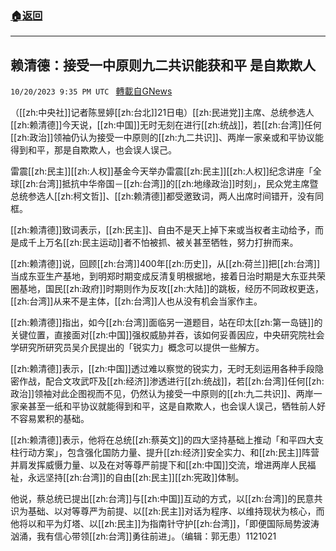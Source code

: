###  [:house:返回](README.md)
---


## 赖清德：接受一中原则九二共识能获和平 是自欺欺人
`10/20/2023 9:35 PM UTC ` [轉載自GNews](https://gnews.org/articles/1862230)

（[[zh:中央社]]记者陈昱婷[[zh:台北]]21日电）[[zh:民进党]]主席、总统参选人[[zh:赖清德]]今天说，[[zh:中国]]无时无刻在进行[[zh:统战]]，若[[zh:台湾]]任何[[zh:政治]]领袖仍认为接受一中原则的[[zh:九二共识]]、两岸一家亲或和平协议能得到和平，那是自欺欺人，也会误人误己。

雷震[[zh:民主]][[zh:人权]]基金今天举办雷震[[zh:民主]][[zh:人权]]纪念讲座「全球[[zh:台湾]]抵抗中华帝国－[[zh:台湾]]的[[zh:地缘政治]]时刻」，民众党主席暨总统参选人[[zh:柯文哲]]、[[zh:赖清德]]都受邀致词，两人出席时间错开，没有同框。

[[zh:赖清德]]致词表示，[[zh:民主]]、自由不是天上掉下来或当权者主动给予，而是成千上万名[[zh:民主运动]]者不怕被抓、被关甚至牺牲，努力打拚而来。

[[zh:赖清德]]说，回顾[[zh:台湾]]400年[[zh:历史]]，从[[zh:荷兰]]把[[zh:台湾]]当成东亚生产基地，到明郑时期变成反清复明根据地，接着日治时期是大东亚共荣圈基地，国民[[zh:政府]]时期则作为反攻[[zh:大陆]]的跳板，经历不同政权更迭，[[zh:台湾]]从来不是主体，[[zh:台湾]]人也从没有机会当家作主。

[[zh:赖清德]]指出，如今[[zh:台湾]]面临另一道题目，站在印太[[zh:第一岛链]]的关键位置，直接面对[[zh:中国]]强权威胁并吞，该如何妥善因应，中央研究院社会学研究所研究员吴介民提出的「锐实力」概念可以提供一些解方。

[[zh:赖清德]]表示，[[zh:中国]]透过难以察觉的锐实力，无时无刻运用各种手段隐密作战，配合文攻武吓及[[zh:经济]]渗透进行[[zh:统战]]，若[[zh:台湾]]任何[[zh:政治]]领袖对此企图视而不见，仍然认为接受一中原则的[[zh:九二共识]]、两岸一家亲甚至一纸和平协议就能得到和平，这是自欺欺人，也会误人误己，牺牲前人好不容易累积的基础。

[[zh:赖清德]]表示，他将在总统[[zh:蔡英文]]的四大坚持基础上推动「和平四大支柱行动方案」，包含强化国防力量、提升[[zh:经济]]安全实力、和[[zh:民主]]阵营并肩发挥威慑力量、以及在对等尊严前提下和[[zh:中国]]交流，增进两岸人民福祉，永远坚持[[zh:台湾]]的自由[[zh:民主]][[zh:宪政]]体制。

他说，蔡总统已提出[[zh:台湾]]与[[zh:中国]]互动的方式，以[[zh:台湾]]的民意共识为基础、以对等尊严为前提、以[[zh:民主]]对话为程序、以维持现状为核心，而他将以和平为灯塔、以[[zh:民主]]为指南针守护[[zh:台湾]]，「即便国际局势波涛汹涌，我有信心带领[[zh:台湾]]勇往前进」。（编辑：郭无患）1121021
